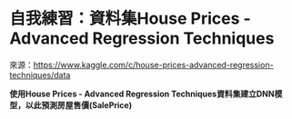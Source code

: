 # 自我練習：資料集House Prices - Advanced Regression Techniques
來源：https://www.kaggle.com/c/house-prices-advanced-regression-techniques/data

**使用House Prices - Advanced Regression Techniques資料集建立DNN模型，以此預測房屋售價(SalePrice)**
